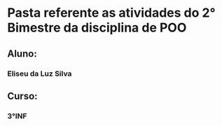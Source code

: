# Pasta referente as atividades do 2° Bimestre da disciplina de POO
## Aluno:
### Eliseu da Luz Silva
## Curso:
### 3°INF

